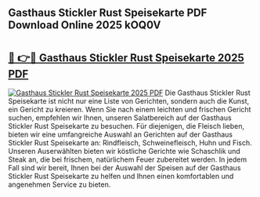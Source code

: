 ## Gasthaus Stickler Rust Speisekarte PDF Download Online 2025 kOQ0V

# <h2><a href="http://gcdvqhl.nevu.top/?p=Gasthaus+Stickler+Rust+Speisekarte">🔗 👉🔴 Gasthaus Stickler Rust Speisekarte 2025 PDF</a></h2>

[![Gasthaus Stickler Rust Speisekarte 2025 PDF](https://i.imgur.com/dBaPXMq.png)](http://gcdvqhl.nevu.top/?p=Gasthaus+Stickler+Rust+Speisekarte)
Die Gasthaus Stickler Rust Speisekarte ist nicht nur eine Liste von Gerichten, sondern auch die Kunst, ein Gericht zu kreieren. Wenn Sie nach einem leichten und frischen Gericht suchen, empfehlen wir Ihnen, unseren Salatbereich auf der Gasthaus Stickler Rust Speisekarte zu besuchen. Für diejenigen, die Fleisch lieben, bieten wir eine umfangreiche Auswahl an Gerichten auf der Gasthaus Stickler Rust Speisekarte an: Rindfleisch, Schweinefleisch, Huhn und Fisch. Unseren Auserwählten bieten wir köstliche Gerichte wie Schaschlik und Steak an, die bei frischem, natürlichem Feuer zubereitet werden. In jedem Fall sind wir bereit, Ihnen bei der Auswahl der Speisen auf der Gasthaus Stickler Rust Speisekarte zu helfen und Ihnen einen komfortablen und angenehmen Service zu bieten.
